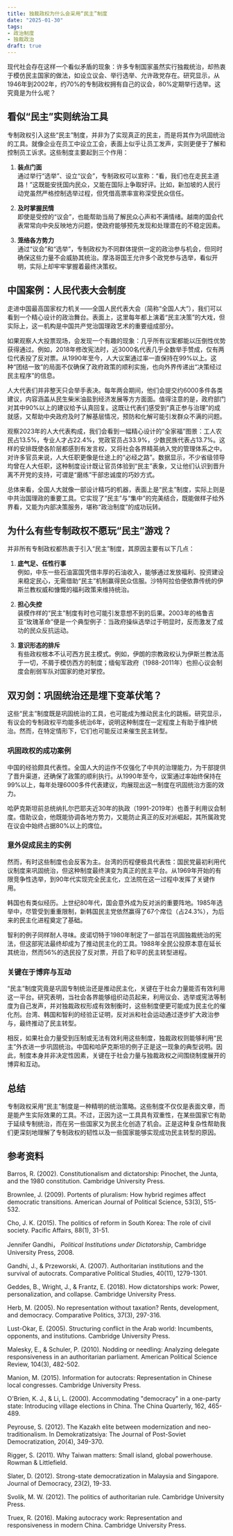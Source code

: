 ```yaml
---
title: 独裁政权为什么会采用“民主”制度
date: "2025-01-30"
tags:
- 政治制度
- 独裁政治
draft: true
---
```


现代社会存在这样一个看似矛盾的现象：许多专制国家虽然实行独裁统治，却热衷于模仿民主国家的做法，如设立议会、举行选举、允许政党存在。研究显示，从1946年到2002年，约70%的专制政权拥有自己的议会，80%定期举行选举。这究竟是为什么呢？

## 看似“民主”实则统治工具

专制政权引入这些“民主”制度，并非为了实现真正的民主，而是将其作为巩固统治的工具。就像企业在员工中设立工会，表面上似乎让员工发声，实则更便于了解和控制员工诉求。这些制度主要起到三个作用：

1. **装点门面**  
   通过举行“选举”、设立“议会”，专制政权可以宣称：“看，我们也在走民主道路！”这既能安抚国内民众，又能在国际上争取好评。比如，新加坡的人民行动党虽然严格控制选举过程，但凭借高票率宣称深受民众信任。

2. **及时掌握民情**  
   即使是受控的“议会”，也能帮助当局了解民众心声和不满情绪。越南的国会代表常常向中央反映地方问题，使政府能够预先发现和处理潜在的不稳定因素。

3. **笼络各方势力**  
   通过“议会”和“选举”，专制政权为不同群体提供一定的政治参与机会，但同时确保这些力量不会威胁其统治。摩洛哥国王允许多个政党参与选举，看似开明，实际上却牢牢掌握着最终决策权。

## 中国案例：人民代表大会制度

走进中国最高国家权力机关——全国人民代表大会（简称“全国人大”），我们可以看到一个精心设计的政治舞台。表面上，这里每年都上演着“民主决策”的大戏，但实际上，这一机构是中国共产党治国理政艺术的重要组成部分。

如果观察人大投票现场，会发现一个有趣的现象：几乎所有议案都能以压倒性优势获得通过。例如，2018年修改宪法时，近3000名代表几乎全数举手赞成，仅有两位代表投了反对票。从1990年至今，人大议案通过率一直保持在99%以上。这种“团结一致”的局面不仅确保了政府政策的顺利实施，也向外界传递出“决策经过民主程序”的信息。

人大代表们并非整天只会举手表决。每年两会期间，他们会提交约6000多件各类建议，内容涵盖从民生柴米油盐到经济发展等方方面面。值得注意的是，政府部门对其中90%以上的建议给予认真回复。这既让代表们感受到“真正参与治理”的成就感，又帮助中央政府及时了解基层情况，预防和化解可能引发群众不满的问题。

观察2023年的人大代表构成，我们会看到一幅精心设计的“全家福”图景：工人农民占13.5%，专业人才占22.4%，党政官员占33.9%，少数民族代表占13.7%。这样的安排既使各阶层都感到有发言权，又将社会各界精英纳入党的管理体系之中。对许多官员来说，人大任职更像是仕途上的“必经之路”。数据显示，不少省级领导均曾在人大任职，这种制度设计既让官员体验到“民主”表象，又让他们认识到晋升离不开党的支持，可谓是“磨练”干部忠诚度的巧妙方式。

总体来看，全国人大就像一部设计精巧的机器，表面上是“民主”制度，实际上则是中共治国理政的重要工具。它实现了“民主”与“集中”的完美结合，既能做样子给外界看，又能为内部决策服务，堪称“政治制度”的成功玩转。

## 为什么有些专制政权不愿玩“民主”游戏？

并非所有专制政权都热衷于引入“民主”制度，其原因主要有以下几点：

1. **底气足、任性行事**  
   例如，中东一些石油富国凭借丰厚的石油收入，能够通过发放福利、投资建设来稳定民心，无需借助“民主”机制赢得民众信服。沙特阿拉伯便依靠传统的伊斯兰教权威和慷慨的福利政策来维持统治。

2. **担心失控**  
   装模作样的“民主”制度有时也可能引发意想不到的后果。2003年的格鲁吉亚“玫瑰革命”便是一个典型例子：当政府操纵选举过于明显时，反而激发了成功的民众反抗运动。

3. **意识形态的排斥**  
   有些政权根本不认可西方民主模式。例如，伊朗的宗教政权认为伊斯兰教法高于一切，不屑于模仿西方的制度；缅甸军政府（1988-2011年）也担心议会制度会削弱军队对国家的绝对掌控。

## 双刃剑：巩固统治还是埋下变革伏笔？

这些“民主”制度既是巩固统治的工具，也可能成为推动民主化的跳板。研究显示，有议会的专制政权平均能多统治6年，说明这种制度在一定程度上有助于维护统治。然而，在特定情形下，它们也可能反过来催生民主转型。

### 巩固政权的成功案例

中国的经验颇具代表性。全国人大的运作不仅强化了中共的治理能力，为干部提供了晋升渠道，还确保了政策的顺利执行。从1990年至今，议案通过率始终保持在99%以上，每年处理6000多件代表建议，均展现出这一制度在巩固统治方面的效力。

哈萨克斯坦前总统纳扎尔巴耶夫近30年的执政（1991-2019年）也善于利用议会制度。借助议会，他既能协调各地方势力，又能防止真正的反对派崛起，其所属政党在议会中始终占据80%以上的席位。

### 意外促成民主的实例

然而，有时这些制度也会反客为主。台湾的历程便极具代表性：国民党最初利用代议制度来巩固统治，但这种制度最终演变为真正的民主平台。从1969年开始的有限竞争性选举，到90年代实现完全民主化，立法院在这一过程中发挥了关键作用。

韩国也有类似经历。上世纪80年代，国会意外成为反对派的重要阵地。1985年选举中，尽管受到重重限制，新韩国民主党依然赢得了67个席位（占24.3%），为后来的民主化进程奠定了基础。

智利的例子同样耐人寻味。皮诺切特于1980年制定了一部旨在巩固独裁统治的宪法，但这部宪法最终却成为了推动民主化的工具。1988年全民公投原本意在延长其统治，然而56%的选民投了反对票，开启了和平的民主转型进程。

### 关键在于博弈与互动

“民主”制度究竟是巩固专制统治还是推动民主化，关键在于社会力量能否有效利用这一平台。研究表明，当社会各界能够组织动员起来，利用议会、选举或宪法等制度为自己发声，并对独裁政权形成有效制衡时，这些制度便更可能成为民主化的催化剂。台湾、韩国和智利的经验正证明，反对派和社会运动通过逐步扩大政治参与，最终推动了民主转型。

相反，如果社会力量受到压制或无法有效利用这些制度，独裁政权则能够利用“民主”外衣进一步巩固统治。中国和哈萨克斯坦的例子正是这一现象的典型说明。因此，制度本身并非决定性因素，关键在于社会力量与独裁政权之间围绕制度展开的博弈和互动。

## 总结

专制政权采用“民主”制度是一种精明的统治策略。这些制度不仅仅是表面文章，而是能产生实际效果的工具。不过，正因为这一工具具有双重性，在某些国家它有助于延续专制统治，而在另一些国家又为民主化创造了机会。正是这种复杂性帮助我们更深刻地理解了专制政权的韧性以及一些国家能够实现成功民主转型的原因。

## 参考资料

Barros, R. (2002). Constitutionalism and dictatorship: Pinochet, the Junta, and the 1980 constitution. Cambridge University Press.

Brownlee, J. (2009). Portents of pluralism: How hybrid regimes affect democratic transitions. American Journal of Political Science, 53(3), 515-532.

Cho, J. K. (2015). The politics of reform in South Korea: The role of civil society. Pacific Affairs, 88(1), 31-51.

Jennifer Gandhi， *Political Institutions under Dictatorship*, Cambridge University Press, 2008.

Gandhi, J., & Przeworski, A. (2007). Authoritarian institutions and the survival of autocrats. Comparative Political Studies, 40(11), 1279-1301.

Geddes, B., Wright, J., & Frantz, E. (2018). How dictatorships work: Power, personalization, and collapse. Cambridge University Press.

Herb, M. (2005). No representation without taxation? Rents, development, and democracy. Comparative Politics, 37(3), 297-316.

Lust-Okar, E. (2005). Structuring conflict in the Arab world: Incumbents, opponents, and institutions. Cambridge University Press.

Malesky, E., & Schuler, P. (2010). Nodding or needling: Analyzing delegate responsiveness in an authoritarian parliament. American Political Science Review, 104(3), 482-502.

Manion, M. (2015). Information for autocrats: Representation in Chinese local congresses. Cambridge University Press.

O'Brien, K. J., & Li, L. (2000). Accommodating "democracy" in a one-party state: Introducing village elections in China. The China Quarterly, 162, 465-489.

Peyrouse, S. (2012). The Kazakh elite between modernization and neo-traditionalism. In Demokratizatsiya: The Journal of Post-Soviet Democratization, 20(4), 349-370.

Rigger, S. (2011). Why Taiwan matters: Small island, global powerhouse. Rowman & Littlefield.

Slater, D. (2012). Strong-state democratization in Malaysia and Singapore. Journal of Democracy, 23(2), 19-33.

Svolik, M. W. (2012). The politics of authoritarian rule. Cambridge University Press.

Truex, R. (2016). Making autocracy work: Representation and responsiveness in modern China. Cambridge University Press.
